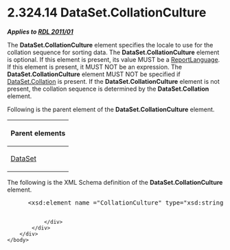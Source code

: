 <html dir="LTR" xmlns:mshelp="http://msdn.microsoft.com/mshelp" xmlns:ddue="http://ddue.schemas.microsoft.com/authoring/2003/5" xmlns:xlink="http://www.w3.org/1999/xlink" xmlns:tool="http://www.microsoft.com/tooltip">
    <head>
        <meta http-equiv="Content-Type" content="text/html; CHARSET=utf-8"></meta>
        <meta name="save" content="history"></meta>
        <title>2.324.14 DataSet.CollationCulture</title>
        <xml>
            <mshelp:toctitle title="2.324.14 DataSet.CollationCulture"></mshelp:toctitle>
            <mshelp:rltitle title="[MS-RDL]: DataSet.CollationCulture"></mshelp:rltitle>
            <mshelp:keyword index="A" term="12c29cdb-c707-4e8f-9743-9edb7f204436"></mshelp:keyword>
            <mshelp:attr name="DCSext.ContentType" value="open specification"></mshelp:attr>
            <mshelp:attr name="AssetID" value="12c29cdb-c707-4e8f-9743-9edb7f204436"></mshelp:attr>
            <mshelp:attr name="TopicType" value="kbRef"></mshelp:attr>
            <mshelp:attr name="DCSext.Title" value="[MS-RDL]: DataSet.CollationCulture" />
        </xml>
    </head>
    <body>
        <div id="header">
            <h1 class="heading">2.324.14 DataSet.CollationCulture</h1>
        </div>
        <div id="mainSection">
            <div id="mainBody">
                <div id="allHistory" class="saveHistory"></div>
                <div id="sectionSection0" class="section" name="collapseableSection">
                    

<p><b><i>Applies to </i></b><a href="bf2bab1a-b608-4bcc-b718-1cc1baa9579c.md"><b><i>RDL 2011/01</i></b></a></p>

<p>The <b>DataSet.CollationCulture</b> element specifies the
locale to use for the collation sequence for sorting data. The <b>DataSet.CollationCulture</b>
element is optional. If this element is present, its value MUST be a <a href="9982ce05-56fe-4b2b-b929-7a08663f3a9e.md">ReportLanguage</a>. If this
element is present, it MUST NOT be an expression. The <b>DataSet.CollationCulture</b>
element MUST NOT be specified if <a href="367a7f62-9577-467f-9fd2-8712303aa8c2.md">DataSet.Collation</a> is
present. If the <b>DataSet.CollationCulture</b> element is not present, the
collation sequence is determined by the <b>DataSet.Collation</b> element.</p>

<p>Following is the parent element of the <b>DataSet.CollationCulture</b>
element.</p>

<table>
 <thead>
  <tr>
   <th>
   <p>Parent elements</p>
   </th>
  </tr>
 </thead>
 <tr>
  <td>
  <p><a href="a14782b0-2e2f-4305-83a3-3de3fd750b6a.md">DataSet</a></p>
  </td>
 </tr>
</table>

<p>The following is the XML Schema definition of the <b>DataSet.CollationCulture</b>
element.</p>

<dl>
<dd>
<div><pre> &lt;xsd:element name =&quot;CollationCulture&quot; type=&quot;xsd:string&quot; minOccurs=&quot;0&quot; /&gt;
  
</pre></div>
</dd></dl>


                </div>
            </div>
        </div>
    </body>
</html>